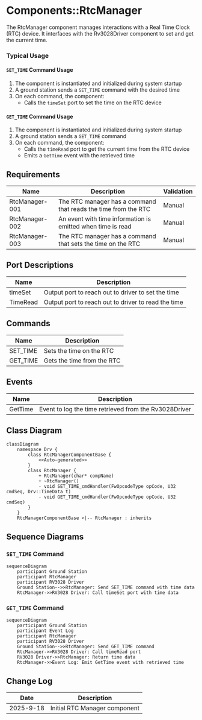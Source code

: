 # Components::RtcManager

The RtcManager component manages interactions with a Real Time Clock (RTC) device. It interfaces with the Rv3028Driver component to set and get the current time.

### Typical Usage

#### `SET_TIME` Command Usage
1. The component is instantiated and initialized during system startup
2. A ground station sends a `SET_TIME` command with the desired time
3. On each command, the component:
    - Calls the `timeSet` port to set the time on the RTC device

#### `GET_TIME` Command Usage
1. The component is instantiated and initialized during system startup
2. A ground station sends a `GET_TIME` command
3. On each command, the component:
    - Calls the `timeRead` port to get the current time from the RTC device
    - Emits a `GetTime` event with the retrieved time

## Requirements
| Name | Description | Validation |
|---|---|---|
| RtcManager-001 | The RTC manager has a command that reads the time from the RTC | Manual |
| RtcManager-002 | An event with time information is emitted when time is read | Manual |
| RtcManager-003 | The RTC manager has a command that sets the time on the RTC | Manual |

## Port Descriptions
| Name | Description |
|---|---|
| timeSet | Output port to reach out to driver to set the time |
| TimeRead | Output port to reach out to driver to read the time |

## Commands
| Name | Description |
|---|---|
| SET_TIME | Sets the time on the RTC |
| GET_TIME | Gets the time from the RTC |

## Events
| Name | Description |
|---|---|
| GetTime | Event to log the time retrieved from the Rv3028Driver |

## Class Diagram
```mermaid
classDiagram
    namespace Drv {
        class RtcManagerComponentBase {
            <<Auto-generated>>
        }
        class RtcManager {
            + RtcManager(char* compName)
            + ~RtcManager()
            - void SET_TIME_cmdHandler(FwOpcodeType opCode, U32 cmdSeq, Drv::TimeData t)
            - void GET_TIME_cmdHandler(FwOpcodeType opCode, U32 cmdSeq)
        }
    }
    RtcManagerComponentBase <|-- RtcManager : inherits
```

## Sequence Diagrams

### `SET_TIME` Command

```mermaid
sequenceDiagram
    participant Ground Station
    participant RtcManager
    participant RV3028 Driver
    Ground Station-->>RtcManager: Send SET_TIME command with time data
    RtcManager->>RV3028 Driver: Call timeSet port with time data
```

### `GET_TIME` Command

```mermaid
sequenceDiagram
    participant Ground Station
    participant Event Log
    participant RtcManager
    participant RV3028 Driver
    Ground Station-->>RtcManager: Send GET_TIME command
    RtcManager->>RV3028 Driver: Call timeRead port
    RV3028 Driver->>RtcManager: Return time data
    RtcManager->>Event Log: Emit GetTime event with retrieved time
```

## Change Log
| Date | Description |
|---|---|
| 2025-9-18 | Initial RTC Manager component |
